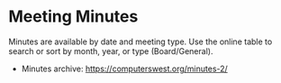 # Meeting Minutes

Minutes are available by date and meeting type. Use the online table to search or sort by month, year, or type (Board/General).

- Minutes archive: https://computerswest.org/minutes-2/
